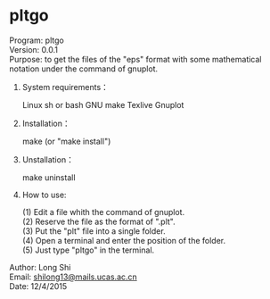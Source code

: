 # pltgo
Program: pltgo        
Version: 0.0.1      
Purpose: to get the files of the "eps" format with some mathematical     
         notation under the command of gnuplot.    

1. System requirements：

   Linux
   sh or bash
   GNU make
   Texlive
   Gnuplot

2. Installation：

   make
   (or "make install")
    
3. Unstallation：

   make uninstall

4. How to use:

   (1) Edit a file whith the command of gnuplot.         
   (2) Reserve the file as the format of ".plt".          
   (3) Put the "plt" file into a single folder.       
   (4) Open a terminal and enter the position of the folder.        
   (5) Just type "pltgo" in the terminal.        



Author: Long Shi         
Email: shilong13@mails.ucas.ac.cn      
Date: 12/4/2015   
